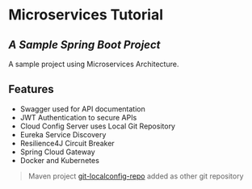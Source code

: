 # Microservices Tutorial
## _A Sample Spring Boot Project_

A sample project using Microservices Architecture.

## Features

- Swagger used for API documentation
- JWT Authentication to secure APIs
- Cloud Config Server uses Local Git Repository
- Eureka Service Discovery
- Resilience4J Circuit Breaker
- Spring Cloud Gateway
- Docker and Kubernetes

> Maven project
> [git-localconfig-repo](https://github.com/singh-gurwinder/git-localconfig-repo.git) added as other git repository
